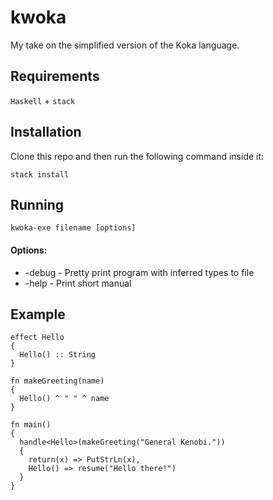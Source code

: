 # kwoka

My take on the simplified version of the Koka language.

## Requirements

`Haskell` + `stack`

## Installation

Clone this repo and then run the following command inside it:
```
stack install
```
## Running
```
kwoka-exe filename [options]
```

#### Options:
- -debug - Pretty print program with inferred types to file
- -help - Print short manual

## Example
```
effect Hello
{
  Hello() :: String
}

fn makeGreeting(name)
{
  Hello() ^ " " ^ name
}

fn main()
{
  handle<Hello>(makeGreeting("General Kenobi."))
  {
    return(x) => PutStrLn(x),
    Hello() => resume("Hello there!")
  }
}
```